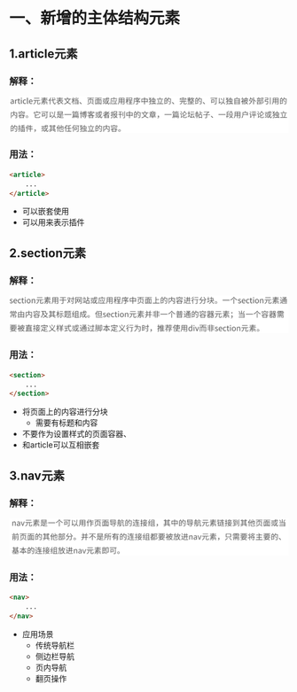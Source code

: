 # 一、新增的主体结构元素

## 1.article元素

### 解释：

![](assets/1563438172477.png)

### 用法：

```html
<article>
	...
</article>
```

- 可以嵌套使用
- 可以用来表示插件

## 2.section元素

### 解释：

![](assets/1563439873588.png)

### 用法：

```html
<section>
	...
</section>
```

- 将页面上的内容进行分块
  - 需要有标题和内容
- 不要作为设置样式的页面容器、
- 和article可以互相嵌套

## 3.nav元素

### 解释：

![](assets/1563444926915.png)

### 用法：

```html
<nav>
	...
</nav>
```

- 应用场景
  - 传统导航栏
  - 侧边栏导航
  - 页内导航
  - 翻页操作